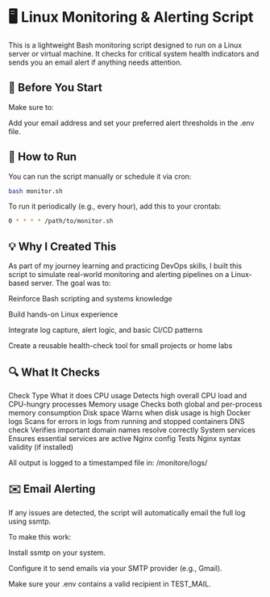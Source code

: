 # 🖥️ Linux Monitoring & Alerting Script

This is a lightweight Bash monitoring script designed to run on a Linux server or virtual machine. It checks for critical system health indicators and sends you an email alert if anything needs attention.

## 📌 Before You Start

Make sure to:

 Add your email address and set your preferred alert thresholds in the .env file.



## 🚀 How to Run
You can run the script manually or schedule it via cron:
```bash
bash monitor.sh
```
To run it periodically (e.g., every hour), add this to your crontab:
```bash
0 * * * * /path/to/monitor.sh
```

## 💡 Why I Created This
As part of my journey learning and practicing DevOps skills, I built this script to simulate real-world monitoring and alerting pipelines on a Linux-based server. The goal was to:

Reinforce Bash scripting and systems knowledge

Build hands-on Linux experience

Integrate log capture, alert logic, and basic CI/CD patterns

Create a reusable health-check tool for small projects or home labs

## 🔍 What It Checks
Check Type	What it does
CPU usage	Detects high overall CPU load and CPU-hungry processes
Memory usage	Checks both global and per-process memory consumption
Disk space	Warns when disk usage is high
Docker logs	Scans for errors in logs from running and stopped containers
DNS check	Verifies important domain names resolve correctly
System services	Ensures essential services are active
Nginx config	Tests Nginx syntax validity (if installed)

All output is logged to a timestamped file in:
/monitore/logs/


## ✉️ Email Alerting
If any issues are detected, the script will automatically email the full log using ssmtp.

To make this work:

Install ssmtp on your system.

Configure it to send emails via your SMTP provider (e.g., Gmail).

Make sure your .env contains a valid recipient in TEST_MAIL.

